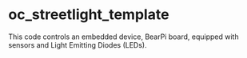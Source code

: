 # oc_streetlight_template
This code controls an embedded device,  BearPi board, equipped with sensors and Light Emitting Diodes (LEDs).
